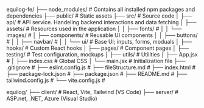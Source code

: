 equilog-fe/
├── node_modules/     # Contains all installed npm packages and dependencies
├── public/           # Static assets 
├── src/              # Source code 
│   ├── api/          # API service. Handeling backend interactions and data fetching
│   ├── assets/       # Resources used in the application
│   │   ├── fonts/    # 
│   │   └── images/   # 
│   ├── components/   # Reusable UI components
│   │   ├── buttons/  # 
│   │   ├── navbar/   # 
│   │   └── ui/       # Base UI; inputs, forms, moduals
│   ├── hooks/        # Custom React hooks 
│   ├── pages/        # Component pages 
│   ├── testing/      # Test configuration, mockups
│   ├── utils/        # Utilities
│   ├── App.jsx       # 
│   ├── index.css     # Global CSS 
│   └── main.jsx      # Initialization file 
├── .gitignore        # 
├── eslint.config.js  # 
├── fileStructure.md  # 
├── index.html        # 
├── package-lock.json # 
├── package.json      # 
├── README.md         # 
├── tailwind.config.js # 
└── vite.config.js    # 

equilog/
├── client/          # React, Vite, Tailwind (VS Code)
├── server/          # ASP.net, .NET, Azure (Visual Studio)
